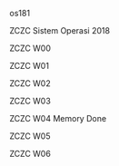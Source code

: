 os181

ZCZC Sistem Operasi 2018

ZCZC W00

ZCZC W01

ZCZC W02

ZCZC W03

ZCZC W04 Memory Done

ZCZC W05

ZCZC W06
